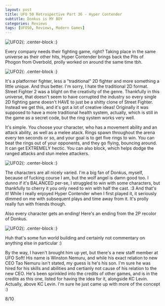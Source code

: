 ```yaml
---
layout: post
title: UFO 50 Retrospective Part 36 - Hyper Contender
subtitle: Donkus is MY BOY
categories: Reviews
tags: [UFO50, Reviews, Modern Games]
---
```


![UFO2](https://imgur.com/ouX6AOu.png){: .center-block :}

Every company needs their fighting game, right? Taking place in the same universe as their other hits, Hyper Contender brings back the Pits of Phogon from Overbold, prolly worked on around the same time tbh.

![UFO2](https://imgur.com/Ix2cdCV.png){: .center-block :}

It's a platformer fighter, less a "traditional" 2D fighter and more something a little unique. And thus better. I'm sorry, I hate the traditional 2D format. Street Fighter 2 was a blight on the creativity of the genre. Thankfully in this universe, that doesn't seem to have corrupted the industry so every single 2D fighting game doesn't HAVE to just be a shitty clone of Street Fighter. Instead we get this, and it's got a lot of creative ideas! Originally it was supposed to have a more traditional health system, actually, which is still in the game as a secret code, but the ring system works very well.

It's simple. You choose your character, who has a movement ability and an attack ability, as well as a melee atack. Rings spawn throughout the arena every ten seconds or so, and your goal is to get five rings to win. You can beat the rings out of your opponents, and they go flying, bouncing around. It can get EXTREMELY hectic. You can also block, which helps dodge the ranged attacks and stun melee attackers.

![UFO2](https://imgur.com/2nHZxQO.png){: .center-block :}

The characters are all nicely varied. I'm a big fan of Donkus, myself, because of fucking course I am, but the wolf angel is damn good too. I dunno if it's BALANCED per-se, I struggled to win with some characters, but thankfully to cherry it you only need to win with half the cast. :3 And that's it! While I really enjoyed Hyper Contender when I first played it, it seriously dimmed on me with subsequent plays and time away from it. It's prolly really fun with friends though.

Also every character gets an ending! Here's an ending from the 2P recolor of Donkus.

![UFO2](https://imgur.com/is2qr1U.png){: .center-block :}

Huh that's some fun world building and certainly not commentary on anything else in particular :)

By the way, I haven't brought him up yet, but there's a new staff member at UFO Soft! His name is Winston Nemuru, and while his exact relation to new CEO Tao Nemuru isn't stated, my guess is he's his son. I'm sure he was hired for his skills and abilities and certianly not cause of his relation to the new CEO. He's been sprinkled into the credits of other games, and is in the credits as this one, listed for having the idea for it, alongside KC Levin. Actually, above KC Levin. I'm sure he just came up with more of the concept :)

8/10